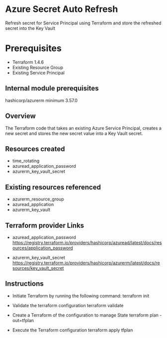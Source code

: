 # Azure Secret Auto Refresh
Refresh secret for Service Principal using Terraform and store the refreshed secret into the Key Vault

# Prerequisites
- Terraform 1.4.6
- Existing Resource Group
- Existing Service Principal


## Internal module prerequisites
hashicorp/azurerm minimum 3.57.0

## Overview
The Terraform code that takes an existing Azure Service Principal, creates a new secret and stores the new secret value into a Key Vault secret.

## Resources created
- time_rotating
- azuread_application_password
- azurerm_key_vault_secret

## Existing resources referenced
- azurerm_resource_group
- azuread_application
- azurerm_key_vault

## Terraform provider Links 
- azuread_application_password
https://registry.terraform.io/providers/hashicorp/azuread/latest/docs/resources/application_password

- azurerm_key_vault_secret
https://registry.terraform.io/providers/hashicorp/azurerm/latest/docs/resources/key_vault_secret

## Instructions
- Initiate Terraform by running the following command:
terraform init

- Validate the terraform configuration
terraform validate

- Create a Terraform of the configuration to manage State
terraform plan -out=tfplan

- Execute the Terraform configuration
terraform apply tfplan
